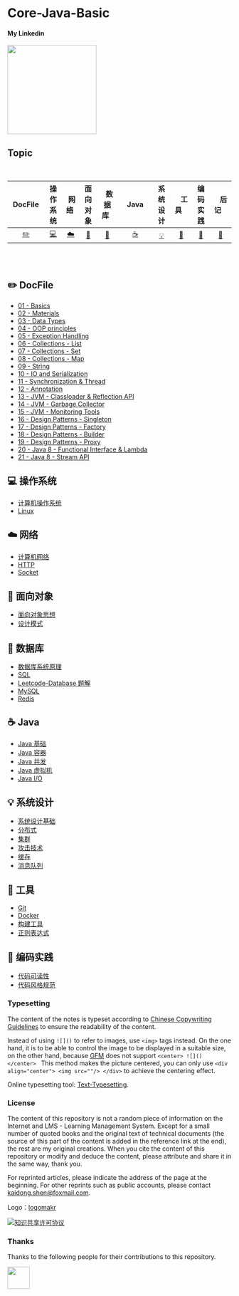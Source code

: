 # Core-Java-Basic

#### My Linkedin

<div align="left">
    <a href="https://www.linkedin.com/in/kaidong-shen/"> <img src="https://www.tmf-group.com/-/media/images/logos/case-study-logos/linkedin.png?h=32%25&w=100%25&la=en&hash=D0E8DD162007F2CF94A6CA31F244DE55E6DBBF8E" width="200px"></a>
</div>

## Topic
<br>

| &nbsp;DocFile&nbsp; | 操作系统 | &nbsp;网络&nbsp;|面向对象| &nbsp;&nbsp;数据库&nbsp;&nbsp;|&nbsp;&nbsp;&nbsp;Java&nbsp;&nbsp;&nbsp;|         系统设计| &nbsp;&nbsp;&nbsp;工具&nbsp;&nbsp;&nbsp; |编码实践| &nbsp;&nbsp;&nbsp;后记&nbsp;&nbsp;&nbsp; |
| :---: | :----: | :---: | :----: | :----: | :----: | :----: | :----: | :----: | :----: |
| [:pencil2:](#pencil2-DocFile) | [:computer:](#computer-操作系统) | [:cloud:](#cloud-网络) | [:art:](#art-面向对象) | [:floppy_disk:](#floppy_disk-数据库) |[:coffee:](#coffee-java)| [:bulb:](#bulb-系统设计) |[:wrench:](#wrench-工具)| [:watermelon:](#watermelon-编码实践) |[:memo:](#memo-后记)|

<br>


<br>

## :pencil2: DocFile

- [01 - Basics](https://github.com/shenkaidong/Core-Java-Basic/tree/master/note/java/01%20-%20Basics)
- [02 - Materials](https://github.com/shenkaidong/Core-Java-Basic/tree/master/note/java/02%20-%20Materials)
- [03 - Data Types](https://github.com/CyC2018/CS-Notes/blob/master/notes/剑指%20Offer%20题解%20-%20目录.md)
- [04 - OOP principles](https://github.com/CyC2018/CS-Notes/blob/master/notes/剑指%20Offer%20题解%20-%20目录.md)
- [05 - Exception Handling](https://github.com/CyC2018/CS-Notes/blob/master/notes/剑指%20Offer%20题解%20-%20目录.md)
- [06 - Collections - List](https://github.com/CyC2018/CS-Notes/blob/master/notes/剑指%20Offer%20题解%20-%20目录.md)
- [07 - Collections - Set](https://github.com/CyC2018/CS-Notes/blob/master/notes/剑指%20Offer%20题解%20-%20目录.md)
- [08 - Collections - Map](https://github.com/CyC2018/CS-Notes/blob/master/notes/剑指%20Offer%20题解%20-%20目录.md)
- [09 - String](https://github.com/CyC2018/CS-Notes/blob/master/notes/剑指%20Offer%20题解%20-%20目录.md)
- [10 - IO and Serialization](https://github.com/CyC2018/CS-Notes/blob/master/notes/剑指%20Offer%20题解%20-%20目录.md)
- [11 - Synchronization & Thread](https://github.com/CyC2018/CS-Notes/blob/master/notes/剑指%20Offer%20题解%20-%20目录.md)
- [12 - Annotation](https://github.com/CyC2018/CS-Notes/blob/master/notes/剑指%20Offer%20题解%20-%20目录.md)
- [13 - JVM - Classloader & Reflection API](https://github.com/CyC2018/CS-Notes/blob/master/notes/剑指%20Offer%20题解%20-%20目录.md)
- [14 - JVM - Garbage Collector](https://github.com/CyC2018/CS-Notes/blob/master/notes/剑指%20Offer%20题解%20-%20目录.md)
- [15 - JVM - Monitoring Tools](https://github.com/CyC2018/CS-Notes/blob/master/notes/剑指%20Offer%20题解%20-%20目录.md)
- [16 - Design Patterns - Singleton](https://github.com/CyC2018/CS-Notes/blob/master/notes/剑指%20Offer%20题解%20-%20目录.md)
- [17 - Design Patterns - Factory](https://github.com/CyC2018/CS-Notes/blob/master/notes/剑指%20Offer%20题解%20-%20目录.md)
- [18 - Design Patterns - Builder](https://github.com/CyC2018/CS-Notes/blob/master/notes/剑指%20Offer%20题解%20-%20目录.md)
- [19 - Design Patterns - Proxy](https://github.com/CyC2018/CS-Notes/blob/master/notes/剑指%20Offer%20题解%20-%20目录.md)
- [20 - Java 8 - Functional Interface & Lambda](https://github.com/CyC2018/CS-Notes/blob/master/notes/剑指%20Offer%20题解%20-%20目录.md)
- [21 - Java 8 - Stream API](https://github.com/CyC2018/CS-Notes/blob/master/notes/剑指%20Offer%20题解%20-%20目录.md)





## :computer: 操作系统

- [计算机操作系统](https://github.com/CyC2018/CS-Notes/blob/master/notes/计算机操作系统%20-%20目录.md)
- [Linux](https://github.com/CyC2018/CS-Notes/blob/master/notes/Linux.md)

## :cloud: 网络 

- [计算机网络](https://github.com/CyC2018/CS-Notes/blob/master/notes/计算机网络%20-%20目录.md)
- [HTTP](https://github.com/CyC2018/CS-Notes/blob/master/notes/HTTP.md)
- [Socket](https://github.com/CyC2018/CS-Notes/blob/master/notes/Socket.md)

## :art: 面向对象

- [面向对象思想](https://github.com/CyC2018/CS-Notes/blob/master/notes/面向对象思想.md)
- [设计模式](https://github.com/CyC2018/CS-Notes/blob/master/notes/设计模式%20-%20目录.md)

## :floppy_disk: 数据库

- [数据库系统原理](https://github.com/CyC2018/CS-Notes/blob/master/notes/数据库系统原理.md)
- [SQL](https://github.com/CyC2018/CS-Notes/blob/master/notes/SQL.md)
- [Leetcode-Database 题解](https://github.com/CyC2018/CS-Notes/blob/master/notes/Leetcode-Database%20题解.md)
- [MySQL](https://github.com/CyC2018/CS-Notes/blob/master/notes/MySQL.md)
- [Redis](https://github.com/CyC2018/CS-Notes/blob/master/notes/Redis.md)

## :coffee: Java

- [Java 基础](https://github.com/CyC2018/CS-Notes/blob/master/notes/Java%20基础.md)
- [Java 容器](https://github.com/CyC2018/CS-Notes/blob/master/notes/Java%20容器.md)
- [Java 并发](https://github.com/CyC2018/CS-Notes/blob/master/notes/Java%20并发.md)
- [Java 虚拟机](https://github.com/CyC2018/CS-Notes/blob/master/notes/Java%20虚拟机.md)
- [Java I/O](https://github.com/CyC2018/CS-Notes/blob/master/notes/Java%20IO.md)

## :bulb: 系统设计 

- [系统设计基础](https://github.com/CyC2018/CS-Notes/blob/master/notes/系统设计基础.md)
- [分布式](https://github.com/CyC2018/CS-Notes/blob/master/notes/分布式.md)
- [集群](https://github.com/CyC2018/CS-Notes/blob/master/notes/集群.md)
- [攻击技术](https://github.com/CyC2018/CS-Notes/blob/master/notes/攻击技术.md)
- [缓存](https://github.com/CyC2018/CS-Notes/blob/master/notes/缓存.md)
- [消息队列](https://github.com/CyC2018/CS-Notes/blob/master/notes/消息队列.md)

## :wrench: 工具 

- [Git](https://github.com/CyC2018/CS-Notes/blob/master/notes/Git.md)
- [Docker](https://github.com/CyC2018/CS-Notes/blob/master/notes/Docker.md)
- [构建工具](https://github.com/CyC2018/CS-Notes/blob/master/notes/构建工具.md)
- [正则表达式](https://github.com/CyC2018/CS-Notes/blob/master/notes/正则表达式.md)

## :watermelon: 编码实践 

- [代码可读性](https://github.com/CyC2018/CS-Notes/blob/master/notes/代码可读性.md)
- [代码风格规范](https://github.com/CyC2018/CS-Notes/blob/master/notes/代码风格规范.md)


### Typesetting

The content of the notes is typeset according to [Chinese Copywriting Guidelines](https://github.com/sparanoid/chinese-copywriting-guidelines) to ensure the readability of the content.

Instead of using `![]()` to refer to images, use `<img>` tags instead. On the one hand, it is to be able to control the image to be displayed in a suitable size, on the other hand, because [GFM](https://github.github.com/gfm/) does not support `<center> ![]() </center> ` This method makes the picture centered, you can only use `<div align="center"> <img src=""/> </div>` to achieve the centering effect.

Online typesetting tool: [Text-Typesetting](https://github.com/CyC2018/Text-Typesetting).

### License

The content of this repository is not a random piece of information on the Internet and LMS - Learning Management System. Except for a small number of quoted books and the original text of technical documents (the source of this part of the content is added in the reference link at the end), the rest are my original creations. When you cite the content of this repository or modify and deduce the content, please attribute and share it in the same way, thank you.

For reprinted articles, please indicate the address of the page at the beginning. For other reprints such as public accounts, please contact kaidong.shen@foxmail.com.

Logo：[logomakr](https://logomakr.com/)

<a rel="license" href="http://creativecommons.org/licenses/by-nc-sa/4.0/"><img alt="知识共享许可协议" style="border-width:0" src="https://i.creativecommons.org/l/by-nc-sa/4.0/88x31.png" /></a>

### Thanks

Thanks to the following people for their contributions to this repository.

<a href="https://github.com/shenkaidong">
    <img src="https://media.istockphoto.com/vectors/yin-yang-panda-cute-logo-vector-illustration-vector-id1170794027?k=20&m=1170794027&s=612x612&w=0&h=QvlXWRWUe2hz_WUPvczDxdcMAOvH9NCv8P-GvzCVnqw=" width="50px">
</a> 
